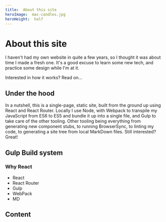 ```yaml
---
title:  About this site
heroImage:  mac-candles.jpg
heroHeight:  half
---
```



# **About** this site

I haven't had my own website in quite a few years, so I thought it was about time I made a fresh one. It's a good excuse to learn some new tech, and practice some design while I'm at it.

Interested in how it works? Read on...



## Under the hood

In a nutshell, this is a single-page, static site, built from the ground up using React and React Router. Locally I use Node, with Webpack to transpile my JavaScript from ES6 to ES5 and bundle it up into a single file, and Gulp to take care of the other tooling. Other tooling being everything from generating new component stubs, to running BrowserSync, to linting my code, to generating a site tree from local MarkDown files. Still interested? Great!







## Gulp Build system





### Why React
- React
- React Router
- Gulp
- WebPack
- MD
## Content
